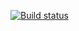 [![Build status](https://ci.appveyor.com/api/projects/status/3he27mv8jo5dobn9?svg=true)](https://ci.appveyor.com/project/juliauzbemb/destructuring)